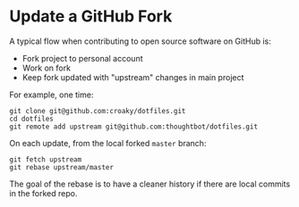 # Update a GitHub Fork

A typical flow when contributing to open source software on GitHub is:

* Fork project to personal account
* Work on fork
* Keep fork updated with "upstream" changes in main project

For example, one time:

```
git clone git@github.com:croaky/dotfiles.git
cd dotfiles
git remote add upstream git@github.com:thoughtbot/dotfiles.git
```

On each update, from the local forked `master` branch:

```
git fetch upstream
git rebase upstream/master
```

The goal of the rebase is to have a cleaner history
if there are local commits in the forked repo.
